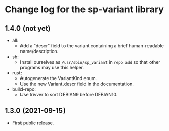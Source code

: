# Change log for the sp-variant library

## 1.4.0 (not yet)

- all:
  - Add a "descr" field to the variant containing a brief
    human-readable name/description.
- sh:
  - Install ourselves as `/usr/sbin/sp_variant` in `repo add` so that
    other programs may use this helper.
- rust:
  - Autogenerate the VariantKind enum.
  - Use the new Variant.descr field in the documentation.
- build-repo:
  - Use trivver to sort DEBIAN9 before DEBIAN10.

## 1.3.0 (2021-09-15)

- First public release.
